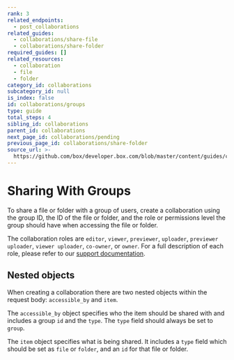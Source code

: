 ```yaml
---
rank: 3
related_endpoints:
  - post_collaborations
related_guides:
  - collaborations/share-file
  - collaborations/share-folder
required_guides: []
related_resources:
  - collaboration
  - file
  - folder
category_id: collaborations
subcategory_id: null
is_index: false
id: collaborations/groups
type: guide
total_steps: 4
sibling_id: collaborations
parent_id: collaborations
next_page_id: collaborations/pending
previous_page_id: collaborations/share-folder
source_url: >-
  https://github.com/box/developer.box.com/blob/master/content/guides/collaborations/groups.md
---
```


# Sharing With Groups

To share a file or folder with a group of users, create a collaboration using
the group ID, the ID of the file or folder, and the role or permissions level
the group should have when accessing the file or folder.

<Samples id='post_collaborations' >

</Samples>

<Message>

The collaboration roles are `editor`, `viewer`, `previewer`, `uploader`,
`previewer uploader`, `viewer uploader`, `co-owner`, or `owner`. For a full
description of each role, please refer to our [support documentation].

</Message>

## Nested objects

When creating a collaboration there are two nested objects within the request
body: `accessible_by` and `item`.

The `accessible_by` object specifies who the item should be shared with and
includes a group `id` and the `type`. The `type` field should always be set to
`group`.

The `item` object specifies what is being shared. It includes a `type` field
which should be set as `file` or `folder`, and an `id` for that file or folder.

[support documentation]: https://community.box.com/t5/Collaborate-By-Inviting-Others/Understanding-Collaborator-Permission-Levels/ta-p/144
